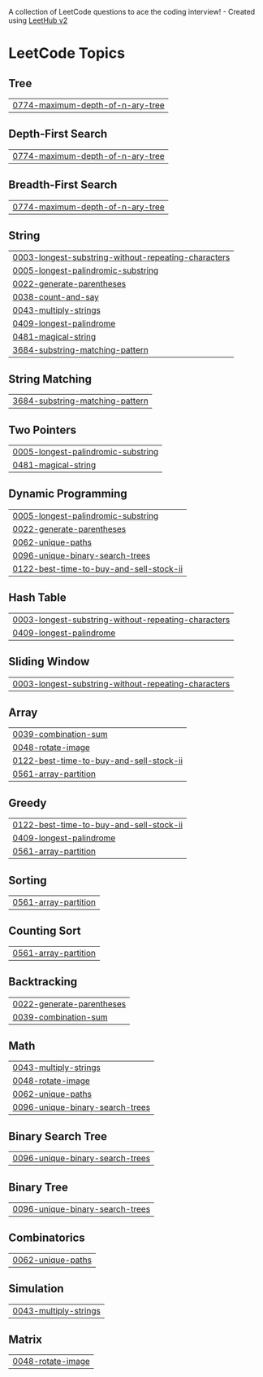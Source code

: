 A collection of LeetCode questions to ace the coding interview! - Created using [LeetHub v2](https://github.com/arunbhardwaj/LeetHub-2.0)
<!---LeetCode Topics Start-->
# LeetCode Topics
## Tree
|  |
| ------- |
| [0774-maximum-depth-of-n-ary-tree](https://github.com/shunn2/Leetcode/tree/master/0774-maximum-depth-of-n-ary-tree) |
## Depth-First Search
|  |
| ------- |
| [0774-maximum-depth-of-n-ary-tree](https://github.com/shunn2/Leetcode/tree/master/0774-maximum-depth-of-n-ary-tree) |
## Breadth-First Search
|  |
| ------- |
| [0774-maximum-depth-of-n-ary-tree](https://github.com/shunn2/Leetcode/tree/master/0774-maximum-depth-of-n-ary-tree) |
## String
|  |
| ------- |
| [0003-longest-substring-without-repeating-characters](https://github.com/shunn2/Leetcode/tree/master/0003-longest-substring-without-repeating-characters) |
| [0005-longest-palindromic-substring](https://github.com/shunn2/Leetcode/tree/master/0005-longest-palindromic-substring) |
| [0022-generate-parentheses](https://github.com/shunn2/Leetcode/tree/master/0022-generate-parentheses) |
| [0038-count-and-say](https://github.com/shunn2/Leetcode/tree/master/0038-count-and-say) |
| [0043-multiply-strings](https://github.com/shunn2/Leetcode/tree/master/0043-multiply-strings) |
| [0409-longest-palindrome](https://github.com/shunn2/Leetcode/tree/master/0409-longest-palindrome) |
| [0481-magical-string](https://github.com/shunn2/Leetcode/tree/master/0481-magical-string) |
| [3684-substring-matching-pattern](https://github.com/shunn2/Leetcode/tree/master/3684-substring-matching-pattern) |
## String Matching
|  |
| ------- |
| [3684-substring-matching-pattern](https://github.com/shunn2/Leetcode/tree/master/3684-substring-matching-pattern) |
## Two Pointers
|  |
| ------- |
| [0005-longest-palindromic-substring](https://github.com/shunn2/Leetcode/tree/master/0005-longest-palindromic-substring) |
| [0481-magical-string](https://github.com/shunn2/Leetcode/tree/master/0481-magical-string) |
## Dynamic Programming
|  |
| ------- |
| [0005-longest-palindromic-substring](https://github.com/shunn2/Leetcode/tree/master/0005-longest-palindromic-substring) |
| [0022-generate-parentheses](https://github.com/shunn2/Leetcode/tree/master/0022-generate-parentheses) |
| [0062-unique-paths](https://github.com/shunn2/Leetcode/tree/master/0062-unique-paths) |
| [0096-unique-binary-search-trees](https://github.com/shunn2/Leetcode/tree/master/0096-unique-binary-search-trees) |
| [0122-best-time-to-buy-and-sell-stock-ii](https://github.com/shunn2/Leetcode/tree/master/0122-best-time-to-buy-and-sell-stock-ii) |
## Hash Table
|  |
| ------- |
| [0003-longest-substring-without-repeating-characters](https://github.com/shunn2/Leetcode/tree/master/0003-longest-substring-without-repeating-characters) |
| [0409-longest-palindrome](https://github.com/shunn2/Leetcode/tree/master/0409-longest-palindrome) |
## Sliding Window
|  |
| ------- |
| [0003-longest-substring-without-repeating-characters](https://github.com/shunn2/Leetcode/tree/master/0003-longest-substring-without-repeating-characters) |
## Array
|  |
| ------- |
| [0039-combination-sum](https://github.com/shunn2/Leetcode/tree/master/0039-combination-sum) |
| [0048-rotate-image](https://github.com/shunn2/Leetcode/tree/master/0048-rotate-image) |
| [0122-best-time-to-buy-and-sell-stock-ii](https://github.com/shunn2/Leetcode/tree/master/0122-best-time-to-buy-and-sell-stock-ii) |
| [0561-array-partition](https://github.com/shunn2/Leetcode/tree/master/0561-array-partition) |
## Greedy
|  |
| ------- |
| [0122-best-time-to-buy-and-sell-stock-ii](https://github.com/shunn2/Leetcode/tree/master/0122-best-time-to-buy-and-sell-stock-ii) |
| [0409-longest-palindrome](https://github.com/shunn2/Leetcode/tree/master/0409-longest-palindrome) |
| [0561-array-partition](https://github.com/shunn2/Leetcode/tree/master/0561-array-partition) |
## Sorting
|  |
| ------- |
| [0561-array-partition](https://github.com/shunn2/Leetcode/tree/master/0561-array-partition) |
## Counting Sort
|  |
| ------- |
| [0561-array-partition](https://github.com/shunn2/Leetcode/tree/master/0561-array-partition) |
## Backtracking
|  |
| ------- |
| [0022-generate-parentheses](https://github.com/shunn2/Leetcode/tree/master/0022-generate-parentheses) |
| [0039-combination-sum](https://github.com/shunn2/Leetcode/tree/master/0039-combination-sum) |
## Math
|  |
| ------- |
| [0043-multiply-strings](https://github.com/shunn2/Leetcode/tree/master/0043-multiply-strings) |
| [0048-rotate-image](https://github.com/shunn2/Leetcode/tree/master/0048-rotate-image) |
| [0062-unique-paths](https://github.com/shunn2/Leetcode/tree/master/0062-unique-paths) |
| [0096-unique-binary-search-trees](https://github.com/shunn2/Leetcode/tree/master/0096-unique-binary-search-trees) |
## Binary Search Tree
|  |
| ------- |
| [0096-unique-binary-search-trees](https://github.com/shunn2/Leetcode/tree/master/0096-unique-binary-search-trees) |
## Binary Tree
|  |
| ------- |
| [0096-unique-binary-search-trees](https://github.com/shunn2/Leetcode/tree/master/0096-unique-binary-search-trees) |
## Combinatorics
|  |
| ------- |
| [0062-unique-paths](https://github.com/shunn2/Leetcode/tree/master/0062-unique-paths) |
## Simulation
|  |
| ------- |
| [0043-multiply-strings](https://github.com/shunn2/Leetcode/tree/master/0043-multiply-strings) |
## Matrix
|  |
| ------- |
| [0048-rotate-image](https://github.com/shunn2/Leetcode/tree/master/0048-rotate-image) |
<!---LeetCode Topics End-->
